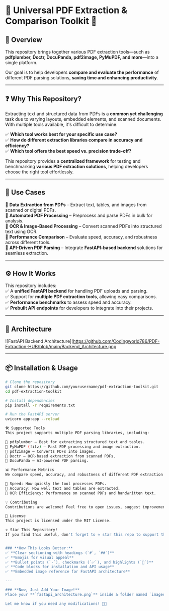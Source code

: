 # 📄 Universal PDF Extraction & Comparison Toolkit 🚀  

## 📌 Overview  
This repository brings together various PDF extraction tools—such as **pdfplumber, Doctr, DocuPanda, pdf2image, PyMuPDF, and more**—into a single platform.  

Our goal is to help developers **compare and evaluate the performance** of different PDF parsing solutions, **saving time and enhancing productivity**.  

---

## ❓ Why This Repository?  
Extracting text and structured data from PDFs is a **common yet challenging** task due to varying layouts, embedded elements, and scanned documents. With multiple tools available, it's difficult to determine:  

✅ **Which tool works best for your specific use case?**  
✅ **How do different extraction libraries compare in accuracy and efficiency?**  
✅ **Which tool offers the best speed vs. precision trade-off?**  

This repository provides a **centralized framework** for testing and benchmarking **various PDF extraction solutions**, helping developers choose the right tool effortlessly.  

---

## 🚀 Use Cases  
🔹 **Data Extraction from PDFs** – Extract text, tables, and images from scanned or digital PDFs.  
🔹 **Automated PDF Processing** – Preprocess and parse PDFs in bulk for analysis.  
🔹 **OCR & Image-Based Processing** – Convert scanned PDFs into structured text using OCR.  
🔹 **Performance Comparison** – Evaluate speed, accuracy, and robustness across different tools.  
🔹 **API-Driven PDF Parsing** – Integrate **FastAPI-based backend** solutions for seamless extraction.  


---

## ⚙️ How It Works  
This repository includes:  
✅ A **unified FastAPI backend** for handling PDF uploads and parsing.  
✅ Support for **multiple PDF extraction tools**, allowing easy comparisons.  
✅ **Performance benchmarks** to assess speed and accuracy.  
✅ **Prebuilt API endpoints** for developers to integrate into their projects.  

---

## 📸 Architecture  
![FastAPI Backend Architecture](https://github.com/Codingworld786/PDF-Extraction-HUB/blob/main/Backend_Architecture.png


---

## 📦 Installation & Usage  
```bash
# Clone the repository
git clone https://github.com/yourusername/pdf-extraction-toolkit.git  
cd pdf-extraction-toolkit  

# Install dependencies
pip install -r requirements.txt  

# Run the FastAPI server
uvicorn app:app --reload

🛠️ Supported Tools
This project supports multiple PDF parsing libraries, including:

📌 pdfplumber – Best for extracting structured text and tables.
📌 PyMuPDF (fitz) – Fast PDF processing and image extraction.
📌 pdf2image – Converts PDFs into images.
📌 Doctr – OCR-based extraction from scanned PDFs.
📌 DocuPanda – AI-powered PDF parsing.

📊 Performance Metrics
We compare speed, accuracy, and robustness of different PDF extraction libraries through benchmark tests.

🔹 Speed: How quickly the tool processes PDFs.
🔹 Accuracy: How well text and tables are extracted.
🔹 OCR Efficiency: Performance on scanned PDFs and handwritten text.

💡 Contributing
Contributions are welcome! Feel free to open issues, suggest improvements, or add new PDF parsing tools.

📜 License
This project is licensed under the MIT License.

⭐ Star This Repository!
If you find this useful, don't forget to ⭐ star this repo to support the project!


### **How This Looks Better:**  
✅ **Clear sectioning with headings (`#`, `##`)**  
✅ **Emojis for visual appeal**  
✅ **Bullet points (`-`), checkmarks (`✅`), and highlights (`📌`)**  
✅ **Code blocks for installation and API usage**  
✅ **Embedded image reference for FastAPI architecture**  

---

### **Now, Just Add Your Image!**  
Place your **`fastapi_architecture.png`** inside a folder named `images/` and GitHub will display it in the README automatically.  

Let me know if you need any modifications! 🚀🔥




